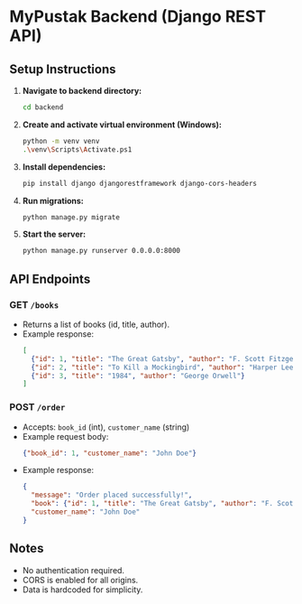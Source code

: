 # MyPustak Backend (Django REST API)

## Setup Instructions

1. **Navigate to backend directory:**
   ```sh
   cd backend
   ```
2. **Create and activate virtual environment (Windows):**
   ```sh
   python -m venv venv
   .\venv\Scripts\Activate.ps1
   ```
3. **Install dependencies:**
   ```sh
   pip install django djangorestframework django-cors-headers
   ```
4. **Run migrations:**
   ```sh
   python manage.py migrate
   ```
5. **Start the server:**
   ```sh
   python manage.py runserver 0.0.0.0:8000
   ```

## API Endpoints

### GET `/books`
- Returns a list of books (id, title, author).
- Example response:
  ```json
  [
    {"id": 1, "title": "The Great Gatsby", "author": "F. Scott Fitzgerald"},
    {"id": 2, "title": "To Kill a Mockingbird", "author": "Harper Lee"},
    {"id": 3, "title": "1984", "author": "George Orwell"}
  ]
  ```

### POST `/order`
- Accepts: `book_id` (int), `customer_name` (string)
- Example request body:
  ```json
  {"book_id": 1, "customer_name": "John Doe"}
  ```
- Example response:
  ```json
  {
    "message": "Order placed successfully!",
    "book": {"id": 1, "title": "The Great Gatsby", "author": "F. Scott Fitzgerald"},
    "customer_name": "John Doe"
  }
  ```

## Notes
- No authentication required.
- CORS is enabled for all origins.
- Data is hardcoded for simplicity. 